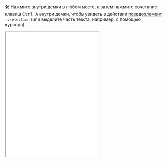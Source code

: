 🛠  Нажмите внутри демки в любом месте, а затем нажмите сочетание клавиш <kbd>Ctrl A</kbd> внутри демки, чтобы увидеть в действии [псевдоэлемент](/css/pseudoelements) `::selection` (или выделите часть текста, например, с помощью курсора).

<iframe title="Варианты использования ::selection" src="demos/variants/" height="400"></iframe>
